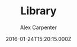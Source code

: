 ---
title: Library
github: 'https://github.com/alexcarpenter/library-jekyll-theme'
demo: 'http://alexcarpenter.me/library-jekyll-theme/'
author: Alex Carpenter
ssg:
  - Jekyll
cms:
  - No Cms
date: 2016-01-24T15:20:15.000Z
github_branch: master
description: Create a digital bookshelf using Jekyll.
stale: true
disabled: true
disabled_reason: demo url not found
---